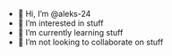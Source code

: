 - 👋 Hi, I’m @aleks-24
- 👀 I’m interested in stuff
- 🌱 I’m currently learning stuff
- 💞️ I’m not looking to collaborate on stuff

<!---
aleks-24/aleks-24 is a ✨ special ✨ repository because its `README.md` (this file) appears on your GitHub profile.
You can click the Preview link to take a look at your changes.
--->
